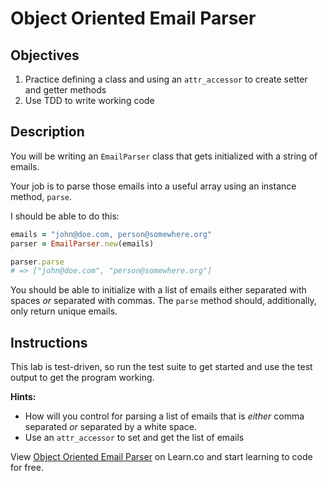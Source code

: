 # Object Oriented Email Parser

## Objectives

1. Practice defining a class and using an `attr_accessor` to create setter and getter methods
2. Use TDD to write working code

## Description

You will be writing an `EmailParser` class that gets initialized with a string of emails.

Your job is to parse those emails into a useful array using an instance method,
`parse`.

I should be able to do this:

```ruby
emails = "john@doe.com, person@somewhere.org"
parser = EmailParser.new(emails)

parser.parse
# => ["john@doe.com", "person@somewhere.org"]
```

You should be able to initialize with a list of emails either separated with spaces
*or* separated with commas. The `parse` method should, additionally, only return
unique emails.

## Instructions

This lab is test-driven, so run the test suite to get started and use the test output to get the program working. 

**Hints:**

* How will you control for parsing a list of emails that is *either* comma separated *or* separated by a white space. 
* Use an `attr_accessor` to set and get the list of emails


<p data-visibility='hidden'>View <a href='https://learn.co/lessons/oo-email-parser' title='Object Oriented Email Parser'>Object Oriented Email Parser</a> on Learn.co and start learning to code for free.</p>
